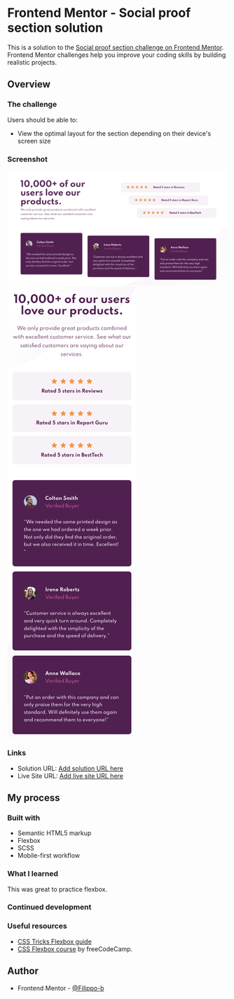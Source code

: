 # Frontend Mentor - Social proof section solution

This is a solution to the [Social proof section challenge on Frontend Mentor](https://www.frontendmentor.io/challenges/social-proof-section-6e0qTv_bA). Frontend Mentor challenges help you improve your coding skills by building realistic projects.

## Overview

### The challenge

Users should be able to:

- View the optimal layout for the section depending on their device's screen size

### Screenshot

![](images/screenshot-desktop.png)
![](images/screenshot-mobile.png)

### Links

- Solution URL: [Add solution URL here](https://your-solution-url.com)
- Live Site URL: [Add live site URL here](https://your-live-site-url.com)

## My process

### Built with

- Semantic HTML5 markup
- Flexbox
- SCSS
- Mobile-first workflow

### What I learned

This was great to practice flexbox.

### Continued development

### Useful resources

- [CSS Tricks Flexbox guide](https://css-tricks.com/snippets/css/a-guide-to-flexbox/)
- [CSS Flexbox course](https://www.youtube.com/watch?v=-Wlt8NRtOpo&t=2237s) by freeCodeCamp.

## Author

- Frontend Mentor - [@Filippo-b](https://www.frontendmentor.io/profile/Filippo-b)
